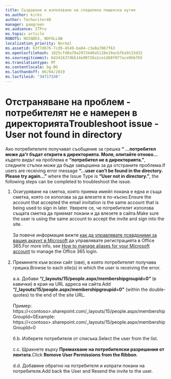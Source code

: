 ```yaml
---
title: Създаване и използване на споделена пощенска кутия
ms.author: kirks
author: Techwriter40
manager: pamgreen
ms.audience: ITPro
ms.topic: article
ROBOTS: NOINDEX, NOFOLLOW
localization_priority: Normal
ms.assetid: 63f7d676-7cd9-4549-ba84-c3a8a7867f63
ms.openlocfilehash: 1825cfd0a78a29734d0a5128e19acbfba9115d32
ms.sourcegitcommit: 6d341637dbb14e90726a1ce1d68f077ace9bb765
ms.translationtype: MT
ms.contentlocale: bg-BG
ms.lasthandoff: 06/04/2019
ms.locfileid: "34717336"
---
```

# <a name="troubleshoot-issue---user-not-found-in-directory"></a><span data-ttu-id="d48c6-102">Отстраняване на проблем - потребителят не е намерен в директорията</span><span class="sxs-lookup"><span data-stu-id="d48c6-102">Troubleshoot issue - User not found in directory</span></span>

<p><span data-ttu-id="d48c6-103">Ако потребителите получават съобщение за грешка <strong> &ldquo; &hellip;потребител може да&rsquo;т бъдат открити в директорията. Моля, опитайте отново&hellip; </strong> където видът на проблема е <strong> &ldquo;потребител не в директорията.&rdquo;</strong>, следните стъпки може да бъде завършена за да отстраните проблема.</span><span class="sxs-lookup"><span data-stu-id="d48c6-103">If users are receiving error message <strong>&ldquo;&hellip;user can&rsquo;t be found in the directory. Please try again&hellip;&rdquo;</strong> where the Issue Type is <strong>&ldquo;User not in directory.&rdquo;</strong>, the following steps can be completed to troubleshoot the issue.</span></span></p> <ol> <li><span data-ttu-id="d48c6-104">Осигуряване на сметка, която приема имейл покана е една и съща сметка, която се използва за да влезете в по-късно.</span><span class="sxs-lookup"><span data-stu-id="d48c6-104">Ensure the account that accepted the email invitation is the same account that is being used to sign in later.</span></span> <span data-ttu-id="d48c6-105">Уверете се, че потребителят използва същата сметка да приемат покани и да влезете в сайта.</span><span class="sxs-lookup"><span data-stu-id="d48c6-105">Make sure the user is using the same account to accept the invite and sign into the site.</span></span> <br /><br /><span data-ttu-id="d48c6-106">За повече информация вижте <a href="https://support.microsoft.com/en-us/help/12407/microsoft-account-how-to-manage-aliases">как да управлявате псевдоними за вашия акаунт в Microsoft</a> да управлявате регистрацията в Office 365.</span><span class="sxs-lookup"><span data-stu-id="d48c6-106">For more info, see <a href="https://support.microsoft.com/en-us/help/12407/microsoft-account-how-to-manage-aliases">How to manage aliases for your Microsoft account</a> to manage the Office 365 login.</span></span> <br /><br /></li> <li><span data-ttu-id="d48c6-107">Преминете към всеки сайт (ове), в която потребителят получава грешка.</span><span class="sxs-lookup"><span data-stu-id="d48c6-107">Browse to each site(s) in which the user is receiving the error.</span></span> <br /><br /><span data-ttu-id="d48c6-108">a.</span><span class="sxs-lookup"><span data-stu-id="d48c6-108">a.</span></span> <span data-ttu-id="d48c6-109">Добави <strong> &ldquo;/_layouts/15/people.aspx/membershipgroupid=0&rdquo; </strong> (в кавички) в края на URL адреса на сайта.</span><span class="sxs-lookup"><span data-stu-id="d48c6-109">Add <strong>&ldquo;/_layouts/15/people.aspx/membershipgroupid=0&rdquo;</strong> (within the double-quotes) to the end of the site URL.</span></span> <br /><br /><span data-ttu-id="d48c6-110">Пример: https://&lt;contoso&gt;.sharepoint.com/_layouts/15/people.aspx/membershipGroupId=0</span><span class="sxs-lookup"><span data-stu-id="d48c6-110">Example: https://&lt;contoso&gt;.sharepoint.com/_layouts/15/people.aspx/membershipGroupId=0</span></span> <br /><br /><span data-ttu-id="d48c6-111">б.</span><span class="sxs-lookup"><span data-stu-id="d48c6-111">b.</span></span> <span data-ttu-id="d48c6-112">Изберете потребителя от списъка.</span><span class="sxs-lookup"><span data-stu-id="d48c6-112">Select the user from the list.</span></span> <br /><br /><span data-ttu-id="d48c6-113">c.</span><span class="sxs-lookup"><span data-stu-id="d48c6-113">c.</span></span> <span data-ttu-id="d48c6-114">Щракнете върху <strong>Премахване на потребителски разрешения от лентата</strong>.</span><span class="sxs-lookup"><span data-stu-id="d48c6-114">Click <strong>Remove User Permissions from the Ribbon</strong>.</span></span> <br /><br /><span data-ttu-id="d48c6-115">d.</span><span class="sxs-lookup"><span data-stu-id="d48c6-115">d.</span></span> <span data-ttu-id="d48c6-116">Добавяне обратно на потребителя и изпрати покани на потребителя.</span><span class="sxs-lookup"><span data-stu-id="d48c6-116">Add back the User and Resend the invite to the user.</span></span></li> </ol>

